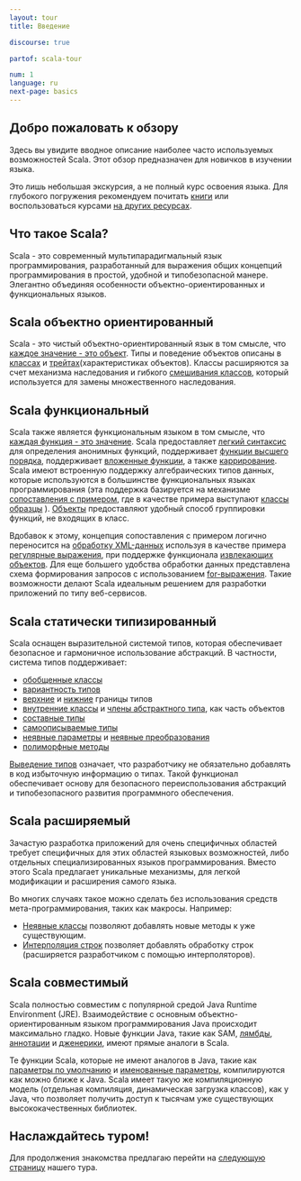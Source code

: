 ```yaml
---
layout: tour
title: Введение

discourse: true

partof: scala-tour

num: 1
language: ru
next-page: basics
---
```


## Добро пожаловать к обзору
Здесь вы увидите вводное описание наиболее часто используемых возможностей Scala.
Этот обзор предназначен для новичков в изучении языка.

Это лишь небольшая экскурсия, а не полный курс освоения языка. Для глубокого погружения рекомендуем почитать [книги](/books.html) или воспользоваться курсами 
[на других ресурсах](/learn.html).

## Что такое Scala?
Scala - это современный мультипарадигмальный язык программирования, разработанный для выражения общих концепций программирования в простой, удобной и типобезопасной манере. Элегантно объединяя особенности объектно-ориентированных и функциональных языков.

## Scala объектно ориентированный ##
Scala - это чистый объектно-ориентированный язык в том смысле, что [каждое значение - это объект](unified-types.html). Типы и поведение объектов описаны в [классах](classes.html) и [трейтах](traits.html)(характеристиках объектов). Классы расширяются за счет механизма наследования и гибкого [смешивания классов](mixin-class-composition.html), который используется для замены множественного наследования.

## Scala функциональный ##
Scala также является функциональным языком в том смысле, что [каждая функция - это значение](unified-types.html). Scala предоставляет [легкий синтаксис](basics.html) для определения анонимных функций, поддерживает [функции высшего порядка](higher-order-functions.html), поддерживает [вложенные функции](nested-functions.html), а также [каррирование](multiple-parameter-lists.html). Scala имеют встроенную поддержку алгебраических типов данных, которые используются в большинстве функциональных языках программирования (эта поддержка базируется на механизме [сопоставления с примером](pattern-matching.html), где в качестве примера выступают [классы образцы](case-classes.html) ). [Объекты](singleton-objects.html) предоставляют удобный способ группировки функций, не входящих в класс.

Вдобавок к этому, концепция сопоставления с примером логично переносится на [обработку XML-данных](https://github.com/scala/scala-xml/wiki/XML-Processing) используя в качестве примера [регулярные выражения](regular-expression-patterns.html), при поддержке функционала [извлекающих объектов](extractor-objects.html). Для еще большего удобства обработки данных представлена схема формирования запросов с использованием [for-выражения](for-comprehensions.html). Такие возможности делают Scala идеальным решением для разработки приложений по типу веб-сервисов.

## Scala статически типизированный ##
Scala оснащен выразительной системой типов, которая обеспечивает безопасное и гармоничное использование абстракций. В частности, система типов поддерживает:

* [обобщенные классы](generic-classes.html)
* [вариантность типов](variances.html)
* [верхние](upper-type-bounds.html) и [нижние](lower-type-bounds.html) границы типов
* [внутренние классы](inner-classes.html) и [члены абстрактного типа](abstract-type-members.html), как часть объектов
* [составные типы](compound-types.html)
* [самоописываемые типы](self-types.html)
* [неявные параметры](implicit-parameters.html) и [неявные преобразования](implicit-conversions.html)
* [полиморфные методы](polymorphic-methods.html)

[Выведение типов](type-inference.html) означает, что разработчику не обязательно добавлять в код избыточную информацию о типах. 
Такой функционал обеспечивает основу для безопасного переиспользования абстракций и типобезопасного развития программного обеспечения.

## Scala расширяемый ##

Зачастую разработка приложений для очень специфичных областей требует специфичных для этих областей языковых возможностей, либо отдельных специализированных языков программирования. Вместо этого Scala предлагает уникальные механизмы, для легкой модификации и расширения самого языка.

Во многих случаях такое можно сделать без использования средств мета-программирования, таких как макросы. Например:

* [Неявные классы](http://docs.scala-lang.org/overviews/core/implicit-classes.html) позволяют добавлять новые методы к уже существующим. 
* [Интерполяция строк](/overviews/core/string-interpolation.html) позволяет добавлять обработку строк (расширяется разработчиком с помощью интерполяторов).

## Scala совместимый 

Scala полностью совместим с популярной средой Java Runtime Environment (JRE). Взаимодействие с основным объектно-ориентированным языком программирования Java происходит максимально гладко. Новые функции Java, такие как SAM, [лямбды](higher-order-functions.html), [аннотации](annotations.html) и [дженерики](generic-classes.html), имеют прямые аналоги в Scala.

Те функции Scala, которые не имеют аналогов в Java, такие как [параметры по умолчанию](default-parameter-values.html) и [именованные параметры](named-arguments.html), компилируются как можно ближе к Java. Scala имеет такую же компиляционную модель (отдельная компиляция, динамическая загрузка классов), как у Java, что позволяет получить доступ к тысячам уже существующих высококачественных библиотек.

## Наслаждайтесь туром!

Для продолжения знакомства предлагаю перейти на [следующую страницу](basics.html) нашего тура.